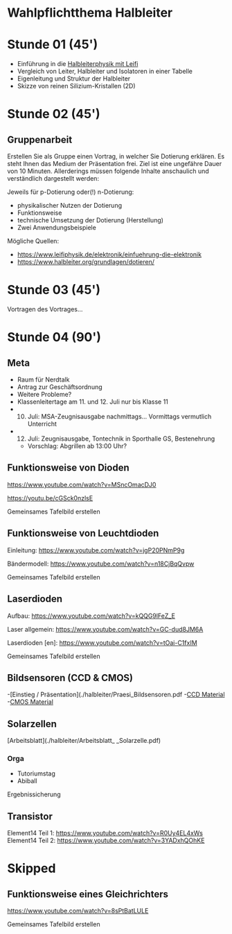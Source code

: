 Wahlpflichtthema Halbleiter
===========================

# Stunde 01 (45')

- Einführung in die [Halbleiterphysik mit Leifi](https://www.leifiphysik.de/elektronik/einfuehrung-die-elektronik)
- Vergleich von Leiter, Halbleiter und Isolatoren in einer Tabelle
- Eigenleitung und Struktur der Halbleiter
- Skizze von reinen Silizium-Kristallen (2D)

# Stunde 02 (45')

## Gruppenarbeit

Erstellen Sie als Gruppe einen Vortrag, in welcher Sie Dotierung erklären. Es steht Ihnen das Medium der Präsentation frei. Ziel ist eine ungefähre Dauer von 10 Minuten. Allerderings müssen folgende Inhalte anschaulich und verständlich dargestellt werden:

Jeweils für p-Dotierung oder(!) n-Dotierung:

- physikalischer Nutzen der Dotierung
- Funktionsweise
- technische Umsetzung der Dotierung (Herstellung)
- Zwei Anwendungsbeispiele

Mögliche Quellen:

- https://www.leifiphysik.de/elektronik/einfuehrung-die-elektronik
- https://www.halbleiter.org/grundlagen/dotieren/

# Stunde 03 (45')

Vortragen des Vortrages...

# Stunde 04 (90')

## Meta

- Raum für Nerdtalk
- Antrag zur Geschäftsordnung
- Weitere Probleme?
- Klassenleitertage am 11. und 12. Juli nur bis Klasse 11
- 10. Juli: MSA-Zeugnisausgabe nachmittags... Vormittags vermutlich Unterricht
- 12. Juli: Zeugnisausgabe, Tontechnik in Sporthalle GS, Bestenehrung
    - Vorschlag: Abgrillen ab 13:00 Uhr?

## Funktionsweise von Dioden

https://www.youtube.com/watch?v=MSncOmacDJ0

https://youtu.be/cGSck0nzlsE

Gemeinsames Tafelbild erstellen

## Funktionsweise von Leuchtdioden

Einleitung: https://www.youtube.com/watch?v=jgP20PNmP9g

Bändermodell: https://www.youtube.com/watch?v=n18CjBqQvpw

Gemeinsames Tafelbild erstellen

## Laserdioden

Aufbau: https://www.youtube.com/watch?v=kQQG9lFeZ_E

Laser allgemein: https://www.youtube.com/watch?v=GC-dud8JM6A

Laserdioden [en]: https://www.youtube.com/watch?v=tOai-C1fxIM

Gemeinsames Tafelbild erstellen

## Bildsensoren (CCD & CMOS)

-[Einstieg / Präsentation](./halbleiter/Praesi_Bildsensoren.pdf
-[CCD Material](./halbleiter/CCD_Material.pdf)
-[CMOS Material](./halbleiter/CMOS_Material.pdf)

## Solarzellen

[Arbeitsblatt](./halbleiter/Arbeitsblatt_ _Solarzelle.pdf)

### Orga

- Tutoriumstag
- Abiball

Ergebnissicherung

## Transistor

Element14 Teil 1: https://www.youtube.com/watch?v=R0Uy4EL4xWs
Element14 Teil 2: https://www.youtube.com/watch?v=3YADxhQOhKE

# Skipped

## Funktionsweise eines Gleichrichters

https://www.youtube.com/watch?v=8sPtBatLULE

Gemeinsames Tafelbild erstellen